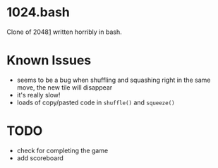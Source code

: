 1024.bash
=========

Clone of 2048[1] written horribly in bash.


# Known Issues

* seems to be a bug when shuffling and squashing right in the same move, the new tile will disappear
* it's really slow!
* loads of copy/pasted code in `shuffle()` and `squeeze()`

# TODO

* check for completing the game
* add scoreboard

[1]: https://github.com/gabrielecirulli/2048

